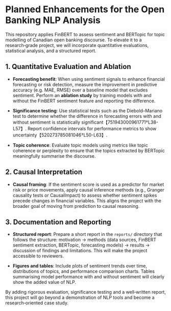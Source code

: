 # Planned Enhancements for the Open Banking NLP Analysis

This repository applies FinBERT to assess sentiment and BERTopic for topic modelling of Canadian open banking discourse.  To elevate it to a research‑grade project, we will incorporate quantitative evaluations, statistical analysis, and a structured report.

## 1. Quantitative Evaluation and Ablation

- **Forecasting benefit**: When using sentiment signals to enhance financial forecasting or risk detection, measure the improvement in predictive accuracy (e.g. MAE, RMSE) over a baseline model that excludes sentiment.  Perform an **ablation study** by training models with and without the FinBERT sentiment feature and reporting the difference.

- **Significance testing**: Use statistical tests such as the Diebold–Mariano test to determine whether the difference in forecasting errors with and without sentiment is statistically significant【751943000961771†L38-L57】.  Report confidence intervals for performance metrics to show uncertainty【520273785081046†L50-L63】.

- **Topic coherence**: Evaluate topic models using metrics like topic coherence or perplexity to ensure that the topics extracted by BERTopic meaningfully summarise the discourse.

## 2. Causal Interpretation

- **Causal framing**: If the sentiment score is used as a predictor for market risk or price movements, apply causal inference methods (e.g., Granger causality tests or CausalImpact) to assess whether sentiment spikes precede changes in financial variables.  This aligns the project with the broader goal of moving from prediction to causal reasoning.

## 3. Documentation and Reporting

- **Structured report**: Prepare a short report in the `reports/` directory that follows the structure: motivation → methods (data sources, FinBERT sentiment extraction, BERTopic, forecasting models) → results → discussion of findings and limitations.  This will make the project accessible to reviewers.

- **Figures and tables**: Include plots of sentiment trends over time, distributions of topics, and performance comparison charts.  Tables summarising model performance with and without sentiment will clearly show the added value of NLP.

By adding rigorous evaluation, significance testing and a well‑written report, this project will go beyond a demonstration of NLP tools and become a research‑oriented case study.
